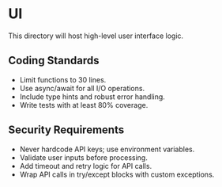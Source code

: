 # UI

This directory will host high-level user interface logic.

## Coding Standards
- Limit functions to 30 lines.
- Use async/await for all I/O operations.
- Include type hints and robust error handling.
- Write tests with at least 80% coverage.

## Security Requirements
- Never hardcode API keys; use environment variables.
- Validate user inputs before processing.
- Add timeout and retry logic for API calls.
- Wrap API calls in try/except blocks with custom exceptions.
